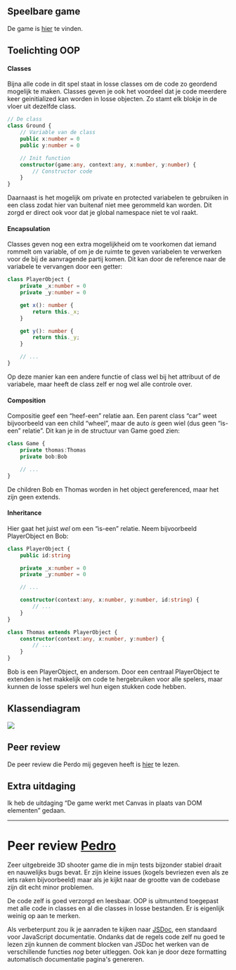 ## Speelbare game

De game is [hier](https://boltgolt.nl/thomas/) te vinden.

## Toelichting OOP

#### Classes

Bijna alle code in dit spel staat in losse classes om de code zo geordend mogelijk te maken. Classes geven je ook het voordeel dat je code meerdere keer geinitialized kan worden in losse objecten. Zo stamt elk blokje in de vloer uit dezelfde class.

```typescript
// De class
class Ground {
	// Variable van de class
	public x:number = 0
	public y:number = 0

	// Init function
	constructor(game:any, context:any, x:number, y:number) {
		// Constructor code
	}
}
```

Daarnaast is het mogelijk om private en protected variabelen te gebruiken in een class zodat hier van buitenaf niet mee gerommeld kan worden. Dit zorgd er direct ook voor dat je global namespace niet te vol raakt.

#### Encapsulation

Classes geven nog een extra mogelijkheid om te voorkomen dat iemand rommelt om variable, of om je de ruimte te geven variabelen te verwerken voor de bij de aanvragende partij komen. Dit kan door de reference naar de variabele te vervangen door een getter:

```typescript
class PlayerObject {
	private _x:number = 0
	private _y:number = 0

	get x(): number {
		return this._x;
	}

	get y(): number {
		return this._y;
	}

	// ...
}
```

Op deze manier kan een andere functie of class wel bij het attribuut of de variabele, maar heeft de class zelf er nog wel alle controle over.

#### Composition

Compositie geef een “heef-een” relatie aan. Een parent class “car” weet bijvoorbeeld van een child “wheel”, maar de auto *is* geen wiel (dus geen “is-een” relatie”. Dit kan je in de structuur van Game goed zien:

```typescript
class Game {
	private thomas:Thomas
	private bob:Bob

	// ...
}
```

De children Bob en Thomas worden in het object gereferenced, maar het zijn geen extends.

#### Inheritance

Hier gaat het juist *wel* om een “is-een” relatie. Neem bijvoorbeeld PlayerObject en Bob:

```typescript
class PlayerObject {
	public id:string

	private _x:number = 0
	private _y:number = 0

	// ...

	constructor(context:any, x:number, y:number, id:string) {
		// ...
	}
}

class Thomas extends PlayerObject {
	constructor(context:any, x:number, y:number) {
		// ...
	}
}
```

Bob is een PlayerObject, en andersom. Door een centraal PlayerObject te extenden is het makkelijk om code te hergebruiken voor alle spelers, maar kunnen de losse spelers wel hun eigen stukken code hebben.

## Klassendiagram

![](https://i.imgur.com/tUbJPcA.png)

## Peer review

De peer review die Perdo mij gegeven heeft is [hier](https://github.com/Pedro-Bronsveld/programmeren-game) te lezen.

## Extra uitdaging

Ik heb de uitdaging “De game werkt met Canvas in plaats van DOM elementen” gedaan.

-----

# Peer review [Pedro](https://github.com/Pedro-Bronsveld/programmeren-game)

Zeer uitgebreide 3D shooter game die in mijn tests bijzonder stabiel draait en nauwelijks bugs bevat. Er zijn kleine issues (kogels bevriezen even als ze iets raken bijvoorbeeld) maar als je kijkt naar de grootte van de codebase zijn dit echt minor problemen.

De code zelf is goed verzorgd en leesbaar. OOP is uitmuntend toegepast met alle code in classes en al die classes in losse bestanden. Er is eigenlijk weinig op aan te merken.

Als verbeterpunt zou ik je aanraden te kijken naar [JSDoc](http://usejsdoc.org/howto-es2015-classes.html), een standaard voor JavaScript documentatie. Ondanks dat de regels code zelf nu goed te lezen zijn kunnen de comment blocken van JSDoc het werken van de verschillende functies _nog_ beter uitleggen. Ook kan je door deze formatting automatisch documentatie pagina's genereren.
